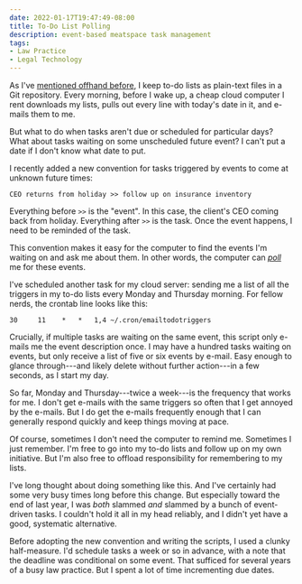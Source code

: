```yaml
---
date: 2022-01-17T19:47:49-08:00
title: To-Do List Polling
description: event-based meatspace task management
tags:
- Law Practice
- Legal Technology
---
```


As I've [mentioned offhand before](https://writing.kemitchell.com/2021/06/16/In-Praise-of-Cron.html), I keep to-do lists as plain-text files in a Git repository.  Every morning, before I wake up, a cheap cloud computer I rent downloads my lists, pulls out every line with today's date in it, and e-mails them to me.

But what to do when tasks aren't due or scheduled for particular days?  What about tasks waiting on some unscheduled future event?  I can't put a date if I don't know what date to put.

I recently added a new convention for tasks triggered by events to come at unknown future times:

```
CEO returns from holiday >> follow up on insurance inventory
```

Everything before `>>` is the "event".  In this case, the client's CEO coming back from holiday.  Everything after `>>` is the task.  Once the event happens, I need to be reminded of the task.

This convention makes it easy for the computer to find the events I'm waiting on and ask me about them.  In other words, the computer can [_poll_](https://en.wikipedia.org/wiki/Polling_(computer_science)) me for these events.

I've scheduled another task for my cloud server: sending me a list of all the triggers in my to-do lists every Monday and Thursday morning.  For fellow nerds, the crontab line looks like this:

```crontab
30     11    *   *   1,4 ~/.cron/emailtodotriggers
```

Crucially, if multiple tasks are waiting on the same event, this script only e-mails me the event description once.  I may have a hundred tasks waiting on events, but only receive a list of five or six events by e-mail.  Easy enough to glance through---and likely delete without further action---in a few seconds, as I start my day.

So far, Monday and Thursday---twice a week---is the frequency that works for me.  I don't get e-mails with the same triggers so often that I get annoyed by the e-mails.  But I do get the e-mails frequently enough that I can generally respond quickly and keep things moving at pace.

Of course, sometimes I don't need the computer to remind me.  Sometimes I just remember.  I'm free to go into my to-do lists and follow up on my own initiative.  But I'm also free to offload responsibility for remembering to my lists.

I've long thought about doing something like this.  And I've certainly had some very busy times long before this change.  But especially toward the end of last year, I was _both_ slammed _and_ slammed by a bunch of event-driven tasks.  I couldn't hold it all in my head reliably, and I didn't yet have a good, systematic alternative.

Before adopting the new convention and writing the scripts, I used a clunky half-measure.  I'd schedule tasks a week or so in advance, with a note that the deadline was conditional on some event.  That sufficed for several years of a busy law practice.  But I spent a lot of time incrementing due dates.
